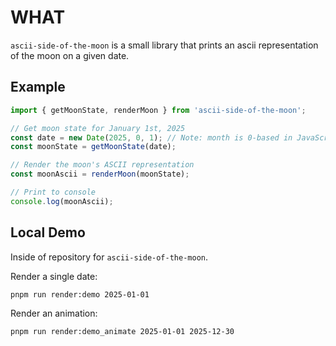 # WHAT

`ascii-side-of-the-moon` is a small library that prints an ascii representation of the moon on a given date.

## Example

```js
import { getMoonState, renderMoon } from 'ascii-side-of-the-moon';

// Get moon state for January 1st, 2025
const date = new Date(2025, 0, 1); // Note: month is 0-based in JavaScript
const moonState = getMoonState(date);

// Render the moon's ASCII representation
const moonAscii = renderMoon(moonState);

// Print to console
console.log(moonAscii);
```

## Local Demo
Inside of repository for `ascii-side-of-the-moon`.

Render a single date:
```sh
pnpm run render:demo 2025-01-01
```

Render an animation:
```sh
pnpm run render:demo_animate 2025-01-01 2025-12-30
```